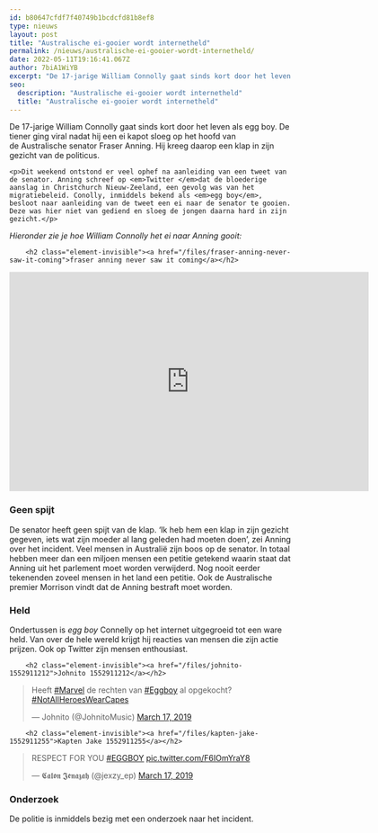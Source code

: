 ```yaml
---
id: b80647cfdf7f40749b1bcdcfd81b8ef8
type: nieuws
layout: post
title: "Australische ei-gooier wordt internetheld"
permalink: /nieuws/australische-ei-gooier-wordt-internetheld/
date: 2022-05-11T19:16:41.067Z
author: 7biA1WiYB
excerpt: "De 17-jarige William Connolly gaat sinds kort door het leven als egg boy. De tiener ging viral nadat hij een ei kapot sloeg op het hoofd van de Australische senator Fraser Anning. Hij kreeg daarop een klap in zijn gezicht van de politicus.  "
seo:
  description: "Australische ei-gooier wordt internetheld"
  title: "Australische ei-gooier wordt internetheld"
---
```

De 17-jarige William Connolly gaat sinds kort door het leven als egg boy. De tiener ging viral nadat hij een ei kapot sloeg op het hoofd van de Australische senator Fraser Anning. Hij kreeg daarop een klap in zijn gezicht van de politicus.  

    <p>Dit weekend ontstond er veel ophef na aanleiding van een tweet van de senator. Anning schreef op <em>Twitter </em>dat de bloederige aanslag in Christchurch Nieuw-Zeeland, een gevolg was van het migratiebeleid. Conolly, inmiddels bekend als <em>egg boy</em>, besloot naar aanleiding van de tweet een ei naar de senator te gooien. Deze was hier niet van gediend en sloeg de jongen daarna hard in zijn gezicht.</p>
<p><em>Hieronder zie je hoe William Connolly het ei naar Anning gooit:</em></p>
<p><div class="media media-element-container media-default"><div id="file-536580" class="file file-video file-video-youtube">

        <h2 class="element-invisible"><a href="/files/fraser-anning-never-saw-it-coming">fraser anning never saw it coming</a></h2>
    
  
  <div class="content">
    <div class="media-youtube-video media-element file-default media-youtube-1">
  <iframe class="media-youtube-player" width="640" height="390" title="fraser anning never saw it coming" src="https://www.youtube.com/embed/ojFZ80jq8bo?wmode=opaque&controls=" name="fraser anning never saw it coming" frameborder="0" allowfullscreen="">Video van fraser anning never saw it coming</iframe>
</div>
  </div>

  
</div>
</div>
<h3>Geen spijt</h3>
<p>De senator heeft geen spijt van de klap. ‘Ik heb hem een klap in zijn gezicht gegeven, iets wat zijn moeder al lang geleden had moeten doen’, zei Anning over het incident. Veel mensen in Australië zijn boos op de senator. In totaal hebben meer dan een miljoen mensen een petitie getekend waarin staat dat Anning uit het parlement moet worden verwijderd. Nog nooit eerder tekenenden zoveel mensen in het land een petitie. Ook de Australische premier Morrison vindt dat de Anning bestraft moet worden.</p>
<h3>Held</h3>
<p>Ondertussen is <em>egg boy </em>Connelly op het internet uitgegroeid tot een ware held. Van over de hele wereld krijgt hij reacties van mensen die zijn actie prijzen. Ook op Twitter zijn mensen enthousiast.</p>
<p><div class="media media-element-container media-default"><div id="file-536581" class="file file-document file-text-oembed">

        <h2 class="element-invisible"><a href="/files/johnito-1552911212">Johnito 1552911212</a></h2>
    
  
  <div class="content">
    
<blockquote class="twitter-tweet" data-width="550"><p lang="nl" dir="ltr">Heeft <a href="https://twitter.com/hashtag/Marvel?src=hash&amp;ref_src=twsrc%5Etfw">#Marvel</a> de rechten van <a href="https://twitter.com/hashtag/Eggboy?src=hash&amp;ref_src=twsrc%5Etfw">#Eggboy</a> al opgekocht? <a href="https://twitter.com/hashtag/NotAllHeroesWearCapes?src=hash&amp;ref_src=twsrc%5Etfw">#NotAllHeroesWearCapes</a></p>&mdash; Johnito (@JohnitoMusic) <a href="https://twitter.com/JohnitoMusic/status/1107238012965011456?ref_src=twsrc%5Etfw">March 17, 2019</a></blockquote>
<script async="" src="https://platform.twitter.com/widgets.js" charset="utf-8"></script>
  </div>

  
</div>
</div>
<p><div class="media media-element-container media-default"><div id="file-536582" class="file file-document file-text-oembed">

        <h2 class="element-invisible"><a href="/files/kapten-jake-1552911255">Kapten Jake 1552911255</a></h2>
    
  
  <div class="content">
    
<blockquote class="twitter-tweet" data-width="550"><p lang="en" dir="ltr">RESPECT FOR YOU <a href="https://twitter.com/hashtag/EGGBOY?src=hash&amp;ref_src=twsrc%5Etfw">#EGGBOY</a> <a href="https://t.co/F6IOmYraY8">pic.twitter.com/F6IOmYraY8</a></p>&mdash; 𝕮𝖆𝖑𝖔𝖓 𝕵𝖊𝖓𝖆𝖟𝖆𝖍 (@jexzy_ep) <a href="https://twitter.com/jexzy_ep/status/1107162324803043328?ref_src=twsrc%5Etfw">March 17, 2019</a></blockquote>
<script async="" src="https://platform.twitter.com/widgets.js" charset="utf-8"></script>
  </div>

  
</div>
</div>
<h3>Onderzoek</h3>
<p>De politie is inmiddels bezig met een onderzoek naar het incident. </p>  
